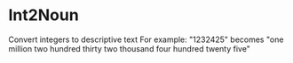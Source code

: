 # Int2Noun
Convert integers to descriptive text
For example:
"1232425" becomes "one million two hundred thirty two thousand four hundred twenty five"
